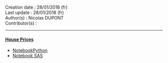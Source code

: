 Creation date : 28/01/2018  (fr)          
Last update : 28/01/2018    (fr)         
Author(s) : Nicolas DUPONT     
Contributor(s) :   

---

#### **[House Prices](https://www.kaggle.com/c/house-prices-advanced-regression-techniques)**


 - [NotebookPython](https://github.com/NicoDupont/Kaggle/blob/master/HousePrices/HousePricesKaggleEdaAndMlWithPython.ipynb)
 - [Notebook SAS](https://github.com/NicoDupont/Kaggle/blob/master/HousePrices/HousePricesKaggleEdaAndMlWithSas.ipynb)
